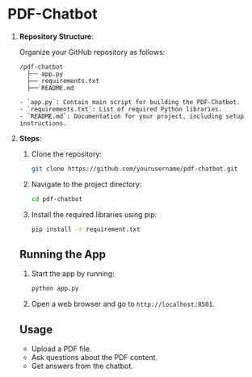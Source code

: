 # PDF-Chatbot
1. **Repository Structure**:

   Organize your GitHub repository as follows:

   ```
   /pdf-chatbot
     ├── app.py
     ├── requirements.txt
     ├── README.md

   - `app.py`: Contain main script for building the PDF-Chatbot.
   - `requirements.txt`: List of required Python libraries.
   - `README.md`: Documentation for your project, including setup instructions.

2. **Steps**:

   1. Clone the repository:

      ```bash
      git clone https://github.com/yourusername/pdf-chatbot.git
      ```

   2. Navigate to the project directory:

      ```bash
      cd pdf-chatbot
      ```

   3. Install the required libraries using pip:

      ```bash
      pip install -r requirement.txt
      ```

   ## Running the App

   1. Start the app by running:

      ```bash
      python app.py
      ```

   2. Open a web browser and go to `http://localhost:8501`.

   ## Usage

   - Upload a PDF file.
   - Ask questions about the PDF content.
   - Get answers from the chatbot.

  

